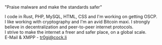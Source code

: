 "Praise malware and make the standards safer"

I code in Rust, PHP, MySQL, HTML, CSS and I'm working on getting OSCP.\
I like working with cryptography and I'm an avid Bitcoin maxi. I strongly believe in decentralization and peer-to-peer internet protocols.\
I strive to make the internet a freer and safer place, on a global scale.\
E-Mail & XMPP - tr0gi@cock.li
